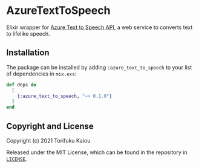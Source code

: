 # AzureTextToSpeech

Elixir wrapper for [Azure Text to Speech API](https://azure.microsoft.com/en-us/services/cognitive-services/text-to-speech/), a web service to converts text to lifelike speech.

## Installation

The package can be installed by adding `:azure_text_to_speech` to your list of
dependencies in `mix.exs`:

```elixir
def deps do
  [
    {:azure_text_to_speech, "~> 0.1.0"}
  ]
end
```

## Copyright and License

Copyright (c) 2021 Torifuku Kaiou

Released under the MIT License, which can be found in the repository in [`LICENSE`](https://github.com/TORIFUKUKaiou/azure_text_to_speech/blob/master/LICENSE).
